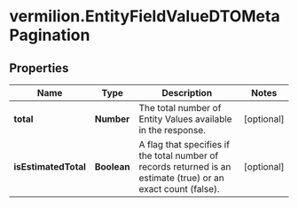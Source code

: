 # vermilion.EntityFieldValueDTOMetaPagination

## Properties

Name | Type | Description | Notes
------------ | ------------- | ------------- | -------------
**total** | **Number** | The total number of Entity Values available in the response. | [optional] 
**isEstimatedTotal** | **Boolean** | A flag that specifies if the total number of records returned is an estimate (true) or an exact count (false). | [optional] 


